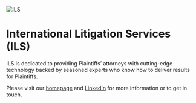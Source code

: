 
![ILS](https://github.com/ils-llc/.github/assets/34434352/bf0ffc78-a02c-452a-a17e-b819c9d713ee)

# International Litigation Services (ILS)

ILS is dedicated to providing Plaintiffs’ attorneys with cutting-edge technology backed by seasoned experts who know how to deliver results for Plaintiffs.

Please visit our [homepage](https://ilsTEAM.com) and [LinkedIn](https://www.linkedin.com/company/international-litigation-services/) for more information or to get in touch.
